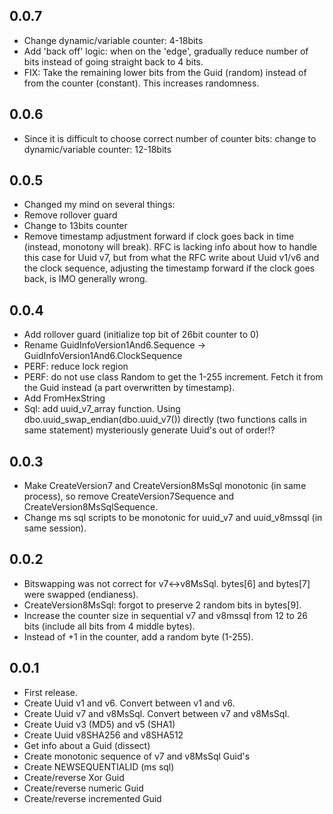 ## 0.0.7
* Change dynamic/variable counter: 4-18bits
* Add 'back off' logic: when on the 'edge', gradually reduce number of bits instead of going straight back to 4 bits.
* FIX: Take the remaining lower bits from the Guid (random) instead of from the counter (constant). This increases randomness.

## 0.0.6
* Since it is difficult to choose correct number of counter bits: change to dynamic/variable counter: 12-18bits

## 0.0.5
* Changed my mind on several things:
* Remove rollover guard
* Change to 13bits counter
* Remove timestamp adjustment forward if clock goes back in time (instead, monotony will break). 
  RFC is lacking info about how to handle this case for Uuid v7, but from what the RFC write about Uuid v1/v6 and the clock sequence,
  adjusting the timestamp forward if the clock goes back, is IMO generally wrong.

## 0.0.4
* Add rollover guard (initialize top bit of 26bit counter to 0)
* Rename GuidInfoVersion1And6.Sequence -> GuidInfoVersion1And6.ClockSequence
* PERF: reduce lock region
* PERF: do not use class Random to get the 1-255 increment. Fetch it from the Guid instead (a part overwritten by timestamp).
* Add FromHexString
* Sql: add uuid_v7_array function. Using dbo.uuid_swap_endian(dbo.uuid_v7()) directly (two functions calls in same statement) mysteriously generate Uuid's out of order!?

## 0.0.3
* Make CreateVersion7 and CreateVersion8MsSql monotonic (in same process), so remove CreateVersion7Sequence and CreateVersion8MsSqlSequence.
* Change ms sql scripts to be monotonic for uuid_v7 and uuid_v8mssql (in same session).

## 0.0.2
* Bitswapping was not correct for v7<->v8MsSql. bytes[6] and bytes[7] were swapped (endianess).
* CreateVersion8MsSql: forgot to preserve 2 random bits in bytes[9].
* Increase the counter size in sequential v7 and v8mssql from 12 to 26 bits (include all bits from 4 middle bytes).
* Instead of +1 in the counter, add a random byte (1-255).

## 0.0.1
* First release.
* Create Uuid v1 and v6. Convert between v1 and v6.
* Create Uuid v7 and v8MsSql. Convert between v7 and v8MsSql.
* Create Uuid v3 (MD5) and v5 (SHA1)
* Create Uuid v8SHA256 and v8SHA512
* Get info about a Guid (dissect)
* Create monotonic sequence of v7 and v8MsSql Guid's
* Create NEWSEQUENTIALID (ms sql)
* Create/reverse Xor Guid
* Create/reverse numeric Guid
* Create/reverse incremented Guid

